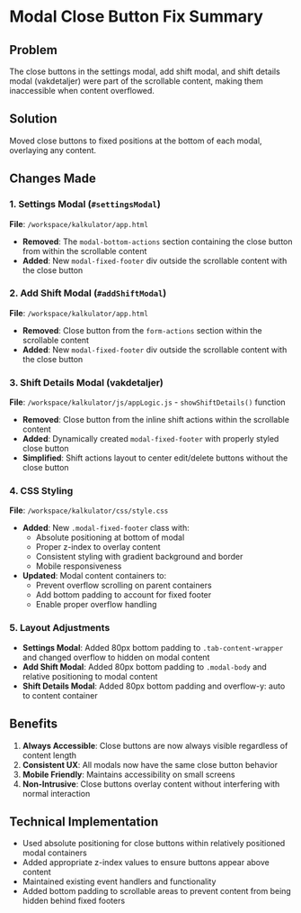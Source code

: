 # Modal Close Button Fix Summary

## Problem
The close buttons in the settings modal, add shift modal, and shift details modal (vakdetaljer) were part of the scrollable content, making them inaccessible when content overflowed.

## Solution
Moved close buttons to fixed positions at the bottom of each modal, overlaying any content.

## Changes Made

### 1. Settings Modal (`#settingsModal`)
**File**: `/workspace/kalkulator/app.html`
- **Removed**: The `modal-bottom-actions` section containing the close button from within the scrollable content
- **Added**: New `modal-fixed-footer` div outside the scrollable content with the close button

### 2. Add Shift Modal (`#addShiftModal`) 
**File**: `/workspace/kalkulator/app.html`
- **Removed**: Close button from the `form-actions` section within the scrollable content
- **Added**: New `modal-fixed-footer` div outside the scrollable content with the close button

### 3. Shift Details Modal (vakdetaljer)
**File**: `/workspace/kalkulator/js/appLogic.js` - `showShiftDetails()` function
- **Removed**: Close button from the inline shift actions within the scrollable content
- **Added**: Dynamically created `modal-fixed-footer` with properly styled close button
- **Simplified**: Shift actions layout to center edit/delete buttons without the close button

### 4. CSS Styling
**File**: `/workspace/kalkulator/css/style.css`
- **Added**: New `.modal-fixed-footer` class with:
  - Absolute positioning at bottom of modal
  - Proper z-index to overlay content
  - Consistent styling with gradient background and border
  - Mobile responsiveness
- **Updated**: Modal content containers to:
  - Prevent overflow scrolling on parent containers
  - Add bottom padding to account for fixed footer
  - Enable proper overflow handling

### 5. Layout Adjustments
- **Settings Modal**: Added 80px bottom padding to `.tab-content-wrapper` and changed overflow to hidden on modal content
- **Add Shift Modal**: Added 80px bottom padding to `.modal-body` and relative positioning to modal content
- **Shift Details Modal**: Added 80px bottom padding and overflow-y: auto to content container

## Benefits
1. **Always Accessible**: Close buttons are now always visible regardless of content length
2. **Consistent UX**: All modals now have the same close button behavior
3. **Mobile Friendly**: Maintains accessibility on small screens
4. **Non-Intrusive**: Close buttons overlay content without interfering with normal interaction

## Technical Implementation
- Used absolute positioning for close buttons within relatively positioned modal containers
- Added appropriate z-index values to ensure buttons appear above content
- Maintained existing event handlers and functionality
- Added bottom padding to scrollable areas to prevent content from being hidden behind fixed footers